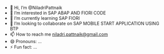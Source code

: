 - 👋 Hi, I’m @NiladriPattnaik
- 👀 I’m interested in SAP ABAP AND FIORI CODE
- 🌱 I’m currently learning SAP FIORI
- 💞️ I’m looking to collaborate on SAP MOBILE START APPLICATION USING BTP
- 📫 How to reach me niladri.pattnaik@gmail.com
- 😄 Pronouns: ...
- ⚡ Fun fact: ...

<!---
NiladriPattnaik/NiladriPattnaik is a ✨ special ✨ repository because its `README.md` (this file) appears on your GitHub profile.
You can click the Preview link to take a look at your changes.
--->
